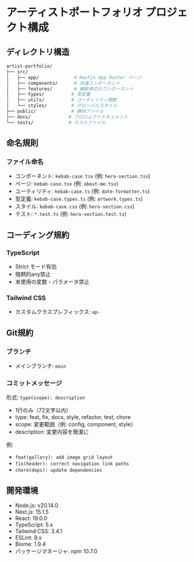# アーティストポートフォリオ プロジェクト構成

## ディレクトリ構造

```bash
artist-portfolio/
├── src/
│   ├── app/             # Nextjs App Router ページ
│   ├── components/      # 共通コンポーネント
│   ├── features/        # 機能単位のコンポーネント
│   ├── types/          # 型定義
│   ├── utils/          # ユーティリティ関数
│   └── styles/         # グローバルスタイル
├── public/             # 静的ファイル
├── docs/              # プロジェクトドキュメント
└── tests/             # テストファイル
```

## 命名規則

### ファイル命名

- コンポーネント: `kebab-case.tsx` (例: `hero-section.tsx`)
- ページ: `kebab-case.tsx` (例: `about-me.tsx`)
- ユーティリティ: `kebab-case.ts` (例: `date-formatter.ts`)
- 型定義: `kebab-case.types.ts` (例: `artwork.types.ts`)
- スタイル: `kebab-case.css` (例: `hero-section.css`)
- テスト: `*.test.ts` (例: `hero-section.test.ts`)

## コーディング規約

### TypeScript

- Strict モード有効
- 暗黙的any禁止
- 未使用の変数・パラメータ禁止

### Tailwind CSS

- カスタムクラスプレフィックス: `ap-`

## Git規約

### ブランチ

- メインブランチ: `main`

### コミットメッセージ

形式: `type(scope): description`
- 1行のみ（72文字以内）
- type: feat, fix, docs, style, refactor, test, chore
- scope: 変更範囲（例: config, component, style）
- description: 変更内容を簡潔に

例:
- `feat(gallery): add image grid layout`
- `fix(header): correct navigation link paths`
- `chore(deps): update dependencies`

## 開発環境

- Node.js: v20.14.0
- Next.js: 15.1.5
- React: 19.0.0
- TypeScript: 5.x
- Tailwind CSS: 3.4.1
- ESLint: 9.x
- Biome: 1.9.4
- パッケージマネージャ: npm 10.7.0
